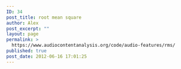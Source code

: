 ```yaml
---
ID: 34
post_title: root mean square
author: Alex
post_excerpt: ""
layout: page
permalink: >
  https://www.audiocontentanalysis.org/code/audio-features/rms/
published: true
post_date: 2012-06-16 17:01:25
---
```

<script src="https://gist-it.appspot.com/https://github.com/alexanderlerch/ACA-Code/blob/master/FeatureTimeRms.m">
</script>